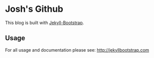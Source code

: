 
# Josh's Github
This blog is built with [Jekyll-Bootstrap](http://jekyllbootstrap.com).

## Usage

For all usage and documentation please see: <http://jekyllbootstrap.com>

